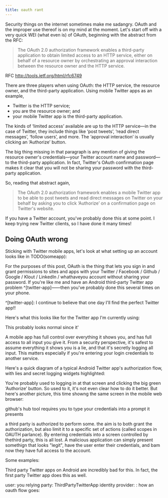 ```yaml
---
title: oauth rant
---
```


Security things on the internet sometimes make me sadangry. OAuth and the
improper use thereof is on my mind at the moment. Let's start off with a very
quick WEI (what even is) of OAuth, beginning with the abstract from the RFC:

> The OAuth 2.0 authorization framework enables a third-party application to
> obtain limited access to an HTTP service, either on behalf of a resource owner
> by orchestrating an approval interaction between the resource owner and the
> HTTP service.

RFC http://tools.ietf.org/html/rfc6749

There are three players when using OAuth: the HTTP service, the resource owner,
and the third-party application. Using mobile Twitter apps as an example,
- Twitter is the HTTP service;
- you are the resource owner; and
- your mobile Twitter app is the third-party application.

The kinds of ‘limited access’ available are up to the HTTP service—in the case
of Twitter, they include things like ‘post tweets’, ‘read direct messages’,
‘follow users’, and more. The ‘approval interaction’ is usually clicking an
‘Authorize’ button.

The big thing missing in that paragraph is any mention of giving the resource
owner's credentials—your Twitter account name and password—to the third-party
application. In fact, Twitter's OAuth confirmation page makes it clear that you
will not be sharing your password with the third-party application.

So, reading that abstract again,

> The OAuth 2.0 authorization framework enables a mobile Twitter app to be able
> to post tweets and read direct messages on Twitter on your behalf by asking
> you to click ‘Authorize’ on a confirmation page on Twitter's website.

If you have a Twitter account, you've probably done this at some point. I keep
trying new Twitter clients, so I have done it many times!

## Doing OAuth wrong

Sticking with Twitter mobile apps, let's look at what setting up an account
looks like in TODO(someapp):

For the purposes of this post, OAuth is the thing that lets you sign in and
grant permissions to sites and apps with your Twitter / Facebook / Github /
Google / Klout / LinkedIn / whathaveyou account without sharing your password.
If you're like me and have an Android third-party Twitter app problem
^[twitter-app]——then you've probably done this several times on your phone.

^[twitter-app]:
    I continue to believe that one day I'll find the perfect Twitter app!!

Here's what this looks like for the Twitter app I'm currently using:

This probably looks normal since it'


A mobile app has full control over everything it shows you, and has full access
to all input you give it. From a security perspective, it's safest to assume
everything it shows you is a lie, and that it's secretly logging all input. This
matters especially if you're entering your login credentials to another service.

Here's a quick diagram of a typical Android Twitter app's authorization flow,
with lies and secret logging widgets highlighted:

You're probably used to logging in at that screen and clicking the big green
‘Authorize’ button. So used to it, it's not even clear how to do it better. But
here's another picture, this time showng the same screen in the mobile web
browser:






github's hub tool requires you to type your credentials into a prompt it presents

a third party is authorized to perform some. the aim is to both grant the
authorization, but also limit it to a specific set of actions (called scopes in
OAUTH parlance). By entering credentials into a screen controlled by thethird
party, this is all lost. A malicious application can simply present
somethign that looks "legit", have the user enter their credentials, and
bam now they have full access to the account.

Some examples:

Third party Twitter apps on Android are incredibly bad for this. In
fact, the first party Twitter app does this as well. 


user: you
relying party: ThirdPartyTwitterApp
identity provider: :
how an oauth flow goes:


